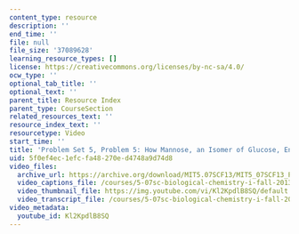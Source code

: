 ```yaml
---
content_type: resource
description: ''
end_time: ''
file: null
file_size: '37089628'
learning_resource_types: []
license: https://creativecommons.org/licenses/by-nc-sa/4.0/
ocw_type: ''
optional_tab_title: ''
optional_text: ''
parent_title: Resource Index
parent_type: CourseSection
related_resources_text: ''
resource_index_text: ''
resourcetype: Video
start_time: ''
title: 'Problem Set 5, Problem 5: How Mannose, an Isomer of Glucose, Enters Glycolysis'
uid: 5f0ef4ec-1efc-fa48-270e-d4748a9d74d8
video_files:
  archive_url: https://archive.org/download/MIT5.07SCF13/MIT5_07SCF13_Pset5_Q5_300k.mp4
  video_captions_file: /courses/5-07sc-biological-chemistry-i-fall-2013/08a5c087a0de572db93b18b90cd6bfab_Kl2KpdlB8SQ.vtt
  video_thumbnail_file: https://img.youtube.com/vi/Kl2KpdlB8SQ/default.jpg
  video_transcript_file: /courses/5-07sc-biological-chemistry-i-fall-2013/40446066ba75879cdd035112ba0256b5_Kl2KpdlB8SQ.pdf
video_metadata:
  youtube_id: Kl2KpdlB8SQ
---
```

